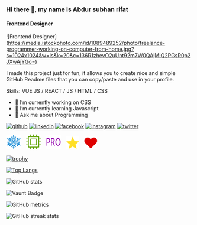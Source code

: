 ### Hi there 👋, my name is Abdur subhan rifat
#### Frontend Designer
![Frontend Designer] (https://media.istockphoto.com/id/1089489252/photo/freelance-programmer-working-on-computer-from-home.jpg?s=1024x1024&w=is&k=20&c=136R1zhevO2uUnt92m7W0QAjMIQ2PGsR0p2JXwAjYGo=)


I made this project just for fun, it allows you to create nice and simple GitHub Readme files that you can copy/paste and use in your profile.

Skills: VUE JS / REACT / JS / HTML / CSS

- 🔭 I’m currently working on CSS 
- 🌱 I’m currently learning Javascript 
- 💬 Ask me about Programming 


[<img src='https://cdn.jsdelivr.net/npm/simple-icons@3.0.1/icons/github.svg' alt='github' height='40'>](https://github.com/abdursubhan)  [<img src='https://cdn.jsdelivr.net/npm/simple-icons@3.0.1/icons/linkedin.svg' alt='linkedin' height='40'>](https://www.linkedin.com/in/#/)  [<img src='https://cdn.jsdelivr.net/npm/simple-icons@3.0.1/icons/facebook.svg' alt='facebook' height='40'>](https://www.facebook.com/#)  [<img src='https://cdn.jsdelivr.net/npm/simple-icons@3.0.1/icons/instagram.svg' alt='instagram' height='40'>](https://www.instagram.com/#/)  [<img src='https://cdn.jsdelivr.net/npm/simple-icons@3.0.1/icons/twitter.svg' alt='twitter' height='40'>](https://twitter.com/#)  

<a href='https://archiveprogram.github.com/'><img src='https://raw.githubusercontent.com/acervenky/animated-github-badges/master/assets/acbadge.gif' width='40' height='40'></a> <a href='https://docs.github.com/en/developers'><img src='https://raw.githubusercontent.com/acervenky/animated-github-badges/master/assets/devbadge.gif' width='40' height='40'></a> <a href='https://github.com/pricing'><img src='https://raw.githubusercontent.com/acervenky/animated-github-badges/master/assets/pro.gif' width='40' height='40'></a> <a href='https://stars.github.com/'><img src='https://raw.githubusercontent.com/acervenky/animated-github-badges/master/assets/starbadge.gif' width='35' height='35'></a> <a href='https://docs.github.com/en/github/supporting-the-open-source-community-with-github-sponsors'><img src='https://raw.githubusercontent.com/acervenky/animated-github-badges/master/assets/sponsorbadge.gif' width='35' height='35'></a> 

[![trophy](https://github-profile-trophy.vercel.app/?username=abdursubhan)](https://github.com/ryo-ma/github-profile-trophy)

[![Top Langs](https://github-readme-stats.vercel.app/api/top-langs/?username=abdursubhan)](https://github.com/anuraghazra/github-readme-stats)

![GitHub stats](https://github-readme-stats.vercel.app/api?username=abdursubhan&show_icons=true&count_private=true)  

![Vaunt Badge](https://api.vaunt.dev/v1/github/entities/abdursubhan/contributions?format=svg&private=true)  

![GitHub metrics](https://metrics.lecoq.io/abdursubhan)  

![GitHub streak stats](https://streak-stats.demolab.com/?user=abdursubhan)  




